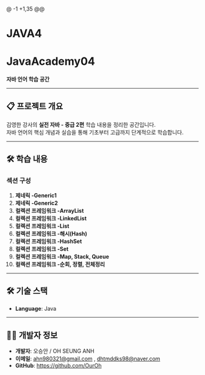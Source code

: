 @ -1 +1,35 @@
# JAVA4
# JavaAcademy04
**자바 언어 학습 공간**  

---

## 📋 프로젝트 개요  
김영한 강사의 **실전 자바 - 중급 2편** 학습 내용을 정리한 공간입니다.  
자바 언어의 핵심 개념과 실습을 통해 기초부터 고급까지 단계적으로 학습합니다.  

---

## 🛠️ 학습 내용  
### 섹션 구성  
1. **제네릭 -Generic1**  
2. **제네릭 -Generic2**  
3. **컬렉션 프레임워크 -ArrayList**  
4. **컬렉션 프레임워크 -LinkedList**  
5. **컬렉션 프레임워크 -List**  
6. **컬렉션 프레임워크 -해시(Hash)**  
7. **컬렉션 프레임워크 -HashSet**  
8. **컬렉션 프레임워크 -Set**  
9. **컬렉션 프레임워크 -Map, Stack, Queue**  
10. **컬렉션 프레임워크 -순회, 정렬, 전체정리**
    
---

## 🛠️ 기술 스택  
- **Language**: Java  

---

## 🧑‍💻 개발자 정보  
- **개발자**: 오승안 / OH SEUNG ANH 
- **이메일**: ahn980321@gmail.com , dhtmddks98@naver.com 
- **GitHub**: https://github.com/OurOh
